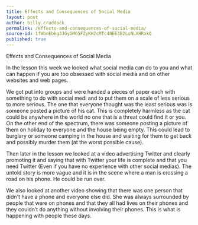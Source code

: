 ```yaml
---
title: Effects and Consequences of Social Media
layout: post
author: billy.craddock
permalink: /effects-and-consequences-of-social-media/
source-id: 1fWbnEbkg3JGyGM65FZyKH2cMTc4NEE3B2LoNLXHRxkQ
published: true
---
```

Effects and Consequences of Social Media

In the lesson this week we looked what social media can do to you and what can happen if you are too obsessed with social media and on other websites and web pages.

We got put into groups and were handed a pieces of paper each with something to do with social medi and to put them on a scale of less serious to more serious. The one that everyone thought was the least serious was is someone posted a picture of his cat. This is completely harmless as the cat could be anywhere in the world no one that is a threat could find it or you. On the other end of the spectrum, there was someone posting a picture of them on holiday to everyone and the house being empty. This could lead to burglary or someone camping in the house and waiting for them to get back and possibly murder them (at the worst possible cause).  

Then later in the lesson we looked at a video advertising Twitter and clearly promoting it and saying that with Twitter your life is complete and that you need Twitter (Even if you have no experience with other social medias). The untold story is more vague and it is in the scene where a man is crossing a road on his phone. He could be run over.

We also looked at another video showing that there was one person that didn't have a phone and everyone else did. She was always surrounded by people that were on phones and that they all had lives on their phones and they couldn’t do anything without involving their phones. This is what is happening with people these days.

